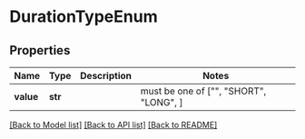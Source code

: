 # DurationTypeEnum


## Properties
Name | Type | Description | Notes
------------ | ------------- | ------------- | -------------
**value** | **str** |  |  must be one of ["", "SHORT", "LONG", ]

[[Back to Model list]](../README.md#documentation-for-models) [[Back to API list]](../README.md#documentation-for-api-endpoints) [[Back to README]](../README.md)



